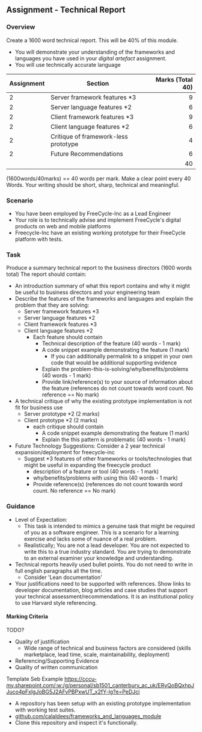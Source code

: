 Assignment - Technical Report
----------

### Overview
Create a 1600 word technical report. This will be 40% of this module.

* You will demonstrate your understanding of the frameworks and languages you have used in your _digital artefact_ assignment.
* You will use technically accurate language

| Assignment | Section | Marks (Total 40) |
|---|--------------------------------|---:|
| 2 | Server framework features *3   |  9 |
| 2 | Server language features *2    |  6 |
| 2 | Client framework features *3   |  9 |
| 2 | Client language features *2    |  6 |
| 2 | Critique of framework-less prototype |  4 |
| 2 | Future Recommendations         |  6 |
|   |                                | 40 |

(1600words/40marks) == 40 words per mark. Make a clear point every 40 Words.
Your writing should be short, sharp, technical and meaningful.

### Scenario
* You have been employed by FreeCycle-Inc as a Lead Engineer
* Your role is to technically advise and implement FreeCycle's digital products on web and mobile platforms
* Freecycle-Inc have an existing working prototype for their FreeCycle platform with tests.

### Task
Produce a summary technical report to the business directors (1600 words total)
The report should contain:
* An introduction summary of what this report contains and why it might be useful to business directors and your engineering team
* Describe the features of the frameworks and languages and explain the problem that they are solving:
  * Server framework features *3
  * Server language features *2
  * Client framework features *3
  * Client language features *2
    * Each feature should contain
      * Technical description of the feature (40 words - 1 mark)
      * A code snippet example demonstrating the feature (1 mark)
        * If you can additionally permalink to a snippet in your own code that would be additional supporting evidence
      * Explain the problem-this-is-solving/why/benefits/problems (40 words - 1 mark)
      * Provide link/reference(s) to your source of information about the feature (references do not count towards word count. No reference == No mark)
* A technical critique of why the existing prototype implementation is not fit for business use
  * Server prototype *2 (2 marks)
  * Client prototype *2 (2 marks)
    * each critique should contain
      * A code snippet example demonstrating the feature (1 mark)
      * Explain the this pattern is problematic (40 words - 1 mark)
* Future Technology Suggestions: Consider a 2 year technical expansion/deployment for freecycle-inc
  * Suggest *3 features of other frameworks or tools/technologies that might be useful in expanding the freecycle product
    * description of a feature or tool (40 words - 1 mark)
    * why/benefits/problems with using this (40 words - 1 mark)
    * Provide reference(s) (references do not count towards word count. No reference == No mark)


### Guidance
* Level of Expectation:
  * This task is intended to mimics a genuine task that might be required of you as a software engineer. This is a scenario for a learning exercise and lacks some of nuance of a real problem.
  * Realistically; You are not a lead developer. You are not expected to write this to a true industry standard. You are trying to demonstrate to an external examiner your knowledge and understanding.
* Technical reports heavily used bullet points. You do not need to write in full english paragraphs all the time.
  * Consider 'Lean documentation'
* Your justifications need to be supported with references. Show links to developer documentation, blog articles and case studies that support your technical assessment/recommendations. It is an institutional policy to use Harvard style referencing.


#### Marking Criteria
TODO?
* Quality of justification
  * Wide range of technical and business factors are considered (skills marketplace, lead time, scale, maintainability, deployment)
* Referencing/Supporting Evidence
* Quality of written communication

Template
Seb Example
https://cccu-my.sharepoint.com/:w:/g/personal/sb1501_canterbury_ac_uk/ERyQoBQxhpJJuco4pFxlgJoBG5J2AFvPBPxwUT_x2fY-lg?e=PeDJci


* A repository has been setup with an existing prototype implementation with working test suites.
* [github.com/calaldees/frameworks_and_languages_module](https://github.com/calaldees/frameworks_and_languages_module)
* Clone this repository and inspect it's functionally.

